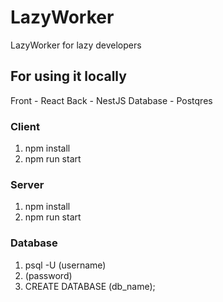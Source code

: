 # LazyWorker
LazyWorker for lazy developers 

## For using it locally


Front - React
Back - NestJS
Database - Postqres


### Client 

1) npm install
2) npm run start


### Server

1) npm install
2) npm run start


### Database

1) psql -U (username)
2) (password)
3) CREATE DATABASE (db_name);
